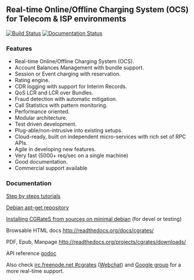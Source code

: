 ## Real-time Online/Offline Charging System (OCS) for Telecom & ISP environments ##

[![Build Status](https://secure.travis-ci.org/cgrates/cgrates.png)](http://travis-ci.org/cgrates/cgrates)
[![Documentation Status](https://readthedocs.org/projects/cgrates/badge/?version=v0.10)](https://cgrates.readthedocs.io/en/v0.10/?badge=v0.10)

### Features ###
+ Real-time Online/Offline Charging System (OCS).
+ Account Balances Management with bundle support.
+ Session or Event charging with reservation.
+ Rating engine.
+ CDR logging with support for Interim Records.
+ QoS LCR and LCR over Bundles.
+ Fraud detection with automatic mitigation.
+ Call Statistics with pattern monitoring.
+ Performance oriented.
+ Modular architecture.
+ Test driven development.
+ Plug-able/non-intrusive into existing setups.
+ Cloud-ready, built on independent micro-services with rich set of RPC APIs.
+ Agile in developing new features.
+ Very fast (5000+ req/sec on a single machine)
+ Good documentation.
+ Commercial support available

### Documentation ###
[Step by steps tutorials](https://cgrates.readthedocs.org/en/latest/tut_freeswitch.html)

[Debian apt-get repository](https://cgrates.readthedocs.io/en/latest/installation.html#debian-jessie-wheezy)

[Installing CGRateS from sources on minimal debian](https://asciinema.org/a/0lwlputceg52xssqgra7wjza0) (for devel or testing)

Browsable HTML docs http://readthedocs.org/docs/cgrates/

PDF, Epub, Manpage http://readthedocs.org/projects/cgrates/downloads/

API reference [godoc](http://godoc.org/github.com/cgrates/cgrates/apier)

Also check [irc.freenode.net #cgrates](irc://irc.freenode.net:6667/cgrates)  ([Webchat](http://webchat.freenode.net?randomnick=1&channels=%23cgrates)) and [Google group](https://groups.google.com/forum/#!forum/cgrates) for a more real-time support.

